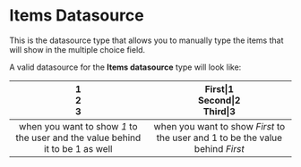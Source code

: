 # Items Datasource

This is the datasource type that allows you to manually type the items that will show in the multiple choice field.

A valid datasource for the **Items datasource** type will look like:
  
| 1</br>2</br>3        | First\|1</br>Second\|2</br>Third\|3           |
|:-------------:|:-------------:|
| when you want to show _1_ to the user and the value behind it to be 1 as well     | when you want to show _First_ to the user and 1 to be the value behind _First_|
